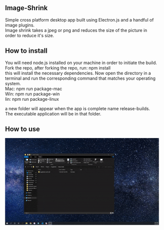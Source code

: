 ## Image-Shrink

Simple cross platform desktop app built using Electron.js and a handful of image plugins. <br> Image shrink takes a jpeg or png and reduces the size of the
picture in order to reduce it's size.

## How to install

You will need node.js installed on your machine in order to initiate the build. <br>
Fork the repo, after forking the repo, run: npm install <br>
this will install the necessary dependencies. Now open the directory in a terminal and run the corresponding command that matches your operating system.<br>
Mac: npm run package-mac <br>
Win: npm run package-win <br>
lin: npm run package-linux <br>

a new folder will appear when the app is complete name release-builds. The executable application will be in that folder.

## How to use 
![walkthrough](https://github.com/Daniel-Wh/Image-Shrink/blob/master/imageShrinkWalkthrough.gif)

